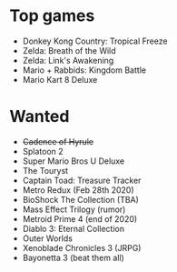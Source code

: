 # Top games

- Donkey Kong Country: Tropical Freeze
- Zelda: Breath of the Wild
- Zelda: Link's Awakening
- Mario + Rabbids: Kingdom Battle
- Mario Kart 8 Deluxe

# Wanted

- ~~Cadence of Hyrule~~
- Splatoon 2
- Super Mario Bros U Deluxe
- The Touryst
- Captain Toad: Treasure Tracker
- Metro Redux (Feb 28th 2020)
- BioShock The Collection (TBA)
- Mass Effect Trilogy (rumor)
- Metroid Prime 4 (end of 2020)
- Diablo 3: Eternal Collection
- Outer Worlds
- Xenoblade Chronicles 3 (JRPG)
- Bayonetta 3 (beat them all)